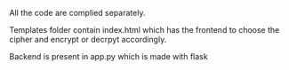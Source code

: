 All the code are complied separately.

Templates folder contain index.html which has the frontend to choose the cipher and encrypt or decrpyt accordingly.

Backend is present in app.py which is made with flask
